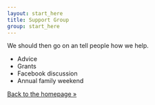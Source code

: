 ```yaml
---
layout: start_here
title: Support Group
group: start_here
---
```


We should then go on an tell people how we help.
 
 * Advice
 * Grants
 * Facebook discussion
 * Annual family weekend

<a href='/index.html' class='btn'>Back to the homepage &raquo;</a>